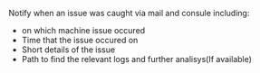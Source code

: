 Notify when an issue was caught via mail and consule including:
* on which machine issue occured
* Time that the issue occured on
* Short details of the issue
* Path to find the relevant logs and further analisys(If available) 
